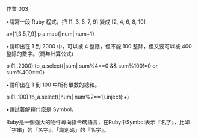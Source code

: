 作業 003

•請寫一段 Ruby 程式，把 [1, 3, 5, 7, 9] 變成 [2, 4, 6, 8, 10]

a=[1,3,5,7,9] p a.map{|num| num+1}

•請印出在 1 到 2000 中，可以被 4 整除，但不能 100 整除，但又要可以被 400 整除的數字。(潤年計算公式)

p (1..2000).to_a.select{|sum| sum%4==0 && sum%100!=0 or sum%400==0}

•請印出在 1 到 100 中所有單數的總和。

p (1..100).to_a.select{|num| num%2==1}.inject(:+)

•請試著解釋什麼是 Symbol。

Ruby是一個強大的物件導向指令碼語言，在Ruby中Symbol表示『名字』，比如「字串」的『名字』、「識別碼」的『名字』。
